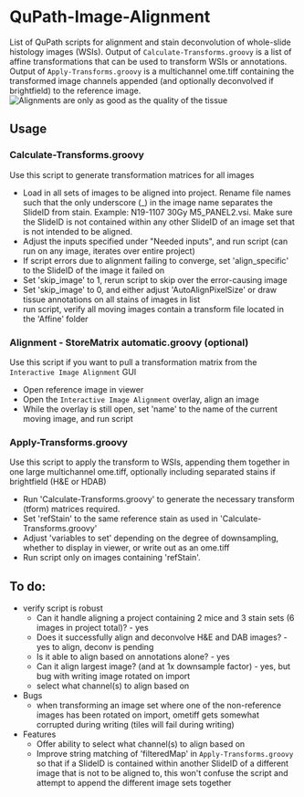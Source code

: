 # QuPath-Image-Alignment
List of QuPath scripts for alignment and stain deconvolution of whole-slide histology images (WSIs). Output of `Calculate-Transforms.groovy` is a list of affine transformations that can be used to transform WSIs or annotations. Output of `Apply-Transforms.groovy` is a multichannel ome.tiff containing the transformed image channels appended (and optionally deconvolved if brightfield) to the reference image.
![Alignments are only as good as the quality of the tissue](https://github.com/MarkZaidi/QuPath-Image-Alignment/blob/main/overlay_preview.png?raw=true)
## Usage
### Calculate-Transforms.groovy
Use this script to generate transformation matrices for all images
- Load in all sets of images to be aligned into project. Rename file names such that the only underscore (_) in the image name separates the SlideID from stain. Example: N19-1107 30Gy M5_PANEL2.vsi. Make sure the SlideID is not contained within any other SlideID of an image set that is not intended to be aligned.
- Adjust the inputs specified under "Needed inputs", and run script (can run on any image, iterates over entire project)
- If script errors due to alignment failing to converge, set 'align_specific' to the SlideID of the image it failed on
- Set 'skip_image' to 1, rerun script to skip over the error-causing image
- Set 'skip_image' to 0, and either adjust 'AutoAlignPixelSize' or draw tissue annotations on all stains of images in list
- run script, verify all moving images contain a transform file located in the 'Affine' folder
### Alignment - StoreMatrix automatic.groovy (optional)
Use this script if you want to pull a transformation matrix from the `Interactive Image Alignment` GUI
- Open reference image in viewer
- Open the `Interactive Image Alignment` overlay, align an image
- While the overlay is still open, set 'name' to the name of the current moving image, and run script
### Apply-Transforms.groovy
Use this script to apply the transform to WSIs, appending them together in one large multichannel ome.tiff, optionally including separated stains if brightfield (H&E or HDAB)
 - Run 'Calculate-Transforms.groovy' to generate the necessary transform (tform) matrices required.
 - Set 'refStain' to the same reference stain as used in 'Calculate-Transforms.groovy'
 - Adjust 'variables to set' depending on the degree of downsampling, whether to display in viewer, or write out as an ome.tiff
 - Run script only on images containing 'refStain'. 
## To do:
- verify script is robust
  - Can it handle aligning a project containing 2 mice and 3 stain sets (6 images in project total)? - yes
  - Does it successfully align and deconvolve H&E and DAB images? - yes to align, deconv is pending
  - Is it able to align based on annotations alone? - yes
  - Can it align largest image? (and at 1x downsample factor) - yes, but bug with writing image rotated on import
  - select what channel(s) to align based on
- Bugs
  - when transforming an image set where one of the non-reference images has been rotated on import, ometiff gets somewhat corrupted during writing (tiles will fail during writing)
- Features
  - Offer ability to select what channel(s) to align based on
  - Improve string matching of 'filteredMap' in `Apply-Transforms.groovy` so that if a SlideID is contained within another SlideID of a different image that is not to be aligned to, this won't confuse the script and attempt to append the different image sets together


